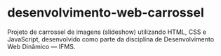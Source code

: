# desenvolvimento-web-carrossel
Projeto de carrossel de imagens (slideshow) utilizando HTML, CSS e JavaScript, desenvolvido como parte da disciplina de Desenvolvimento Web Dinâmico — IFMS.
